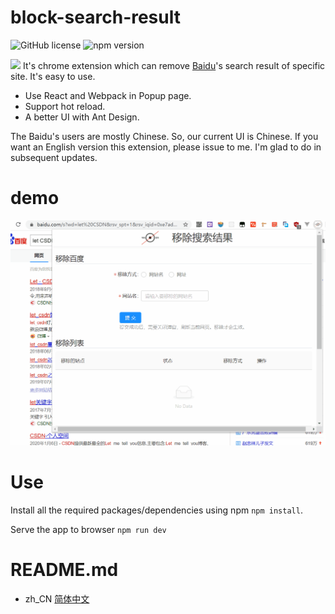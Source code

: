 # block-search-result
 ![GitHub license](https://img.shields.io/badge/license-MIT-blue.svg)
 ![npm version](https://img.shields.io/npm/v/react.svg?style=flat)
 
 
 ![](https://aditya-sridhar.github.io/simple-reactjs-app/static/media/logo.5d5d9eef.svg)
It's chrome extension which can remove [Baidu](https://www.baidu.com/)'s 
search result of specific site. It's easy to use.

* Use React and Webpack in Popup page. 
* Support hot reload. 
* A better UI with Ant Design.

The Baidu's users are mostly Chinese. So, our current UI is Chinese. If you want an English version this extension,
please issue to me. I'm glad to do in subsequent updates.

# demo
![](./project/display-demo.gif)

# Use
Install all the required packages/dependencies using npm `npm install`. 

Serve the app to browser `npm run dev`
# README.md
* zh_CN [简体中文](README_zh_CN.md)
